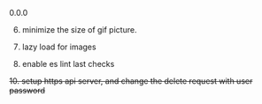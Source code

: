 0.0.0

6. minimize the size of gif picture.

8. lazy load for images

9. enable es lint last checks

~~10. setup https api server, and change the delete request with user password~~

